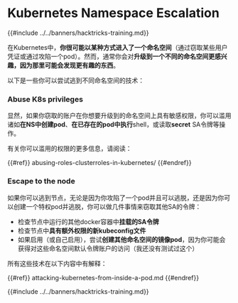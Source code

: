 # Kubernetes Namespace Escalation

{{#include ../../banners/hacktricks-training.md}}

在Kubernetes中，**你很可能以某种方式进入了一个命名空间**（通过窃取某些用户凭证或通过攻陷一个pod）。然而，通常你会对**升级到一个不同的命名空间更感兴趣，因为那里可能会发现更有趣的东西**。

以下是一些你可以尝试逃到不同命名空间的技术：

### Abuse K8s privileges

显然，如果你窃取的账户在你想要升级到的命名空间上具有敏感权限，你可以滥用诸如**在NS中创建pod**、**在已存在的pod中执行**shell，或读取**secret** SA令牌等操作。

有关你可以滥用的权限的更多信息，请阅读：

{{#ref}}
abusing-roles-clusterroles-in-kubernetes/
{{#endref}}

### Escape to the node

如果你可以逃到节点，无论是因为你攻陷了一个pod并且可以逃脱，还是因为你可以创建一个特权pod并逃脱，你可以做几件事情来窃取其他SA的令牌：

- 检查节点中运行的其他docker容器中**挂载的SA令牌**
- 检查节点中**具有额外权限的新kubeconfig文件**
- 如果启用（或自己启用），尝试**创建其他命名空间的镜像pod**，因为你可能会获得对这些命名空间默认令牌账户的访问（我还没有测试过这个）

所有这些技术在以下内容中有解释：

{{#ref}}
attacking-kubernetes-from-inside-a-pod.md
{{#endref}}

{{#include ../../banners/hacktricks-training.md}}

